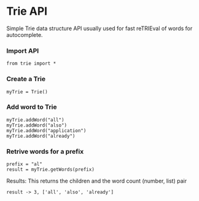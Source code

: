 # Trie API
Simple Trie data structure API usually used for fast reTRIEval of words for autocomplete.

### Import API
```
from trie import *
```

### Create a Trie
```
myTrie = Trie()
```

### Add word to Trie
```
myTrie.addWord("all")
myTrie.addWord("also")
myTrie.addWord("application")
myTrie.addWord("already")
```

### Retrive words for a prefix

```
prefix = "al"
result = myTrie.getWords(prefix)
```
Results:
This returns the children and the word count (number, list) pair
```
result -> 3, ['all', 'also', 'already']
```
